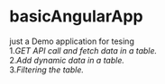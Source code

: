 # basicAngularApp

just a Demo application for tesing <br>
1.*GET API call and fetch data in a table.*<br>
2.*Add dynamic data in a table.* <br>
3.*Filtering the table.*<br>
